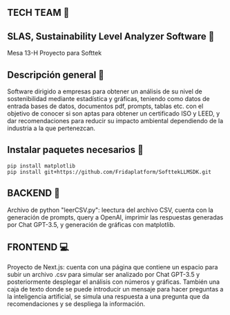 ## TECH TEAM 🤖
## SLAS, Sustainability Level Analyzer Software 🍃
Mesa 13-H
Proyecto para Softtek

## Descripción general 📖
Software dirigido a empresas para obtener un análisis de su nivel de sostenibilidad mediante estadística y gráficas, teniendo como datos de entrada bases de datos, documentos pdf, prompts, tablas etc. con el objetivo de conocer si son aptas para obtener un certificado ISO y LEED, y dar recomendaciones para reducir su impacto ambiental dependiendo de la industria a la que pertenezcan.

## Instalar paquetes necesarios 🙂

``` 
pip install matplotlib
pip install git+https://github.com/Fridaplatform/SofttekLLMSDK.git
```
## BACKEND 🐍
Archivo de python "leerCSV.py": leectura del archivo CSV, cuenta con la generación de prompts, query a OpenAI, imprimir las respuestas generadas por Chat GPT-3.5, y generación de gráficas con matplotlib.

## FRONTEND 💻
Proyecto de Next.js: cuenta con una página que contiene un espacio para subir un archivo .csv para simular ser analizado por Chat GPT-3.5 y posteriormente desplegar el análisis con números y gráficas. También una caja de texto donde se puede introducir un mensaje para hacer preguntas a la inteligencia artificial, se simula una respuesta a una pregunta que da recomendaciones y se despliega la información.
